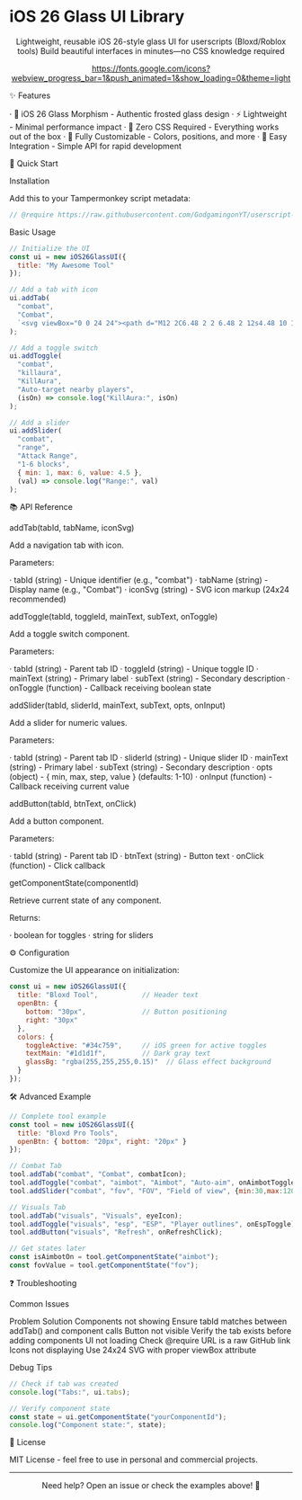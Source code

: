 # iOS 26 Glass UI Library

<div align="center">Lightweight, reusable iOS 26-style glass UI for userscripts (Bloxd/Roblox tools)
Build beautiful interfaces in minutes—no CSS knowledge required

https://fonts.google.com/icons?webview_progress_bar=1&push_animated=1&show_loading=0&theme=light

</div>✨ Features

· 🎨 iOS 26 Glass Morphism - Authentic frosted glass design
· ⚡ Lightweight - Minimal performance impact
· 🔧 Zero CSS Required - Everything works out of the box
· 📱 Fully Customizable - Colors, positions, and more
· 🎯 Easy Integration - Simple API for rapid development

🚀 Quick Start

Installation

Add this to your Tampermonkey script metadata:

```javascript
// @require https://raw.githubusercontent.com/GodgamingonYT/userscript-lib/refs/heads/main/Sync%20UI
```

Basic Usage

```javascript
// Initialize the UI
const ui = new iOS26GlassUI({ 
  title: "My Awesome Tool" 
});

// Add a tab with icon
ui.addTab(
  "combat", 
  "Combat",
  `<svg viewBox="0 0 24 24"><path d="M12 2C6.48 2 2 6.48 2 12s4.48 10 10 10 10-4.48 10-10S17.52 2 12 2zm-1 17.93c-3.95-.49-7-3.85-7-7.93 0-.62.08-1.21.21-1.79L9 15v1c0 1.1.9 2 2 2v1.93zm6.9-2.54c-.26-.81-1-1.39-1.9-1.39h-1v-3c0-.55-.45-1-1-1H8v-2h2c.55 0 1-.45 1-1V7h2c1.1 0 2-.9 2-2v-.41c2.93 1.19 5 4.06 5 7.41 0 2.08-.8 3.97-2.1 5.39z"/></svg>`
);

// Add a toggle switch
ui.addToggle(
  "combat",
  "killaura", 
  "KillAura",
  "Auto-target nearby players",
  (isOn) => console.log("KillAura:", isOn)
);

// Add a slider
ui.addSlider(
  "combat",
  "range",
  "Attack Range", 
  "1-6 blocks",
  { min: 1, max: 6, value: 4.5 },
  (val) => console.log("Range:", val)
);
```

📚 API Reference

addTab(tabId, tabName, iconSvg)

Add a navigation tab with icon.

Parameters:

· tabId (string) - Unique identifier (e.g., "combat")
· tabName (string) - Display name (e.g., "Combat")
· iconSvg (string) - SVG icon markup (24x24 recommended)

addToggle(tabId, toggleId, mainText, subText, onToggle)

Add a toggle switch component.

Parameters:

· tabId (string) - Parent tab ID
· toggleId (string) - Unique toggle ID
· mainText (string) - Primary label
· subText (string) - Secondary description
· onToggle (function) - Callback receiving boolean state

addSlider(tabId, sliderId, mainText, subText, opts, onInput)

Add a slider for numeric values.

Parameters:

· tabId (string) - Parent tab ID
· sliderId (string) - Unique slider ID
· mainText (string) - Primary label
· subText (string) - Secondary description
· opts (object) - { min, max, step, value } (defaults: 1-10)
· onInput (function) - Callback receiving current value

addButton(tabId, btnText, onClick)

Add a button component.

Parameters:

· tabId (string) - Parent tab ID
· btnText (string) - Button text
· onClick (function) - Click callback

getComponentState(componentId)

Retrieve current state of any component.

Returns:

· boolean for toggles
· string for sliders

⚙️ Configuration

Customize the UI appearance on initialization:

```javascript
const ui = new iOS26GlassUI({
  title: "Bloxd Tool",           // Header text
  openBtn: { 
    bottom: "30px",              // Button positioning
    right: "30px" 
  },
  colors: {
    toggleActive: "#34c759",     // iOS green for active toggles
    textMain: "#1d1d1f",         // Dark gray text
    glassBg: "rgba(255,255,255,0.15)"  // Glass effect background
  }
});
```

🛠️ Advanced Example

```javascript
// Complete tool example
const tool = new iOS26GlassUI({
  title: "Bloxd Pro Tools",
  openBtn: { bottom: "20px", right: "20px" }
});

// Combat Tab
tool.addTab("combat", "Combat", combatIcon);
tool.addToggle("combat", "aimbot", "Aimbot", "Auto-aim", onAimbotToggle);
tool.addSlider("combat", "fov", "FOV", "Field of view", {min:30,max:120,value:90}, onFovChange);

// Visuals Tab  
tool.addTab("visuals", "Visuals", eyeIcon);
tool.addToggle("visuals", "esp", "ESP", "Player outlines", onEspToggle);
tool.addButton("visuals", "Refresh", onRefreshClick);

// Get states later
const isAimbotOn = tool.getComponentState("aimbot");
const fovValue = tool.getComponentState("fov");
```

❓ Troubleshooting

Common Issues

Problem Solution
Components not showing Ensure tabId matches between addTab() and component calls
Button not visible Verify the tab exists before adding components
UI not loading Check @require URL is a raw GitHub link
Icons not displaying Use 24x24 SVG with proper viewBox attribute

Debug Tips

```javascript
// Check if tab was created
console.log("Tabs:", ui.tabs); 

// Verify component state
const state = ui.getComponentState("yourComponentId");
console.log("Component state:", state);
```

📄 License

MIT License - feel free to use in personal and commercial projects.

---

<div align="center">Need help? Open an issue or check the examples above! 🚀

</div>
